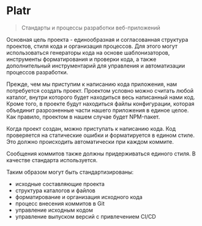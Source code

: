 # Platr

> Стандарты и процессы разработки веб-приложений

Основная цель проекта - единообразная и согласованная структура проектов, стиля кода и организация процессов. Для этого
могут использоваться генераторы кода на основе шаблонизаторов, инструменты форматирования и проверки кода, а также
дополнительный инструментарий для управления и автоматизации процессов разработки.

Прежде, чем мы приступим к написанию кода приложения, нам потребуется создать проект. Проектом условно можно считать
любой каталог, внутри которого будет находиться весь написанный нами код. Кроме того, в проекте будут находиться файлы
конфигурации, которая объединит разрозненные части нашего приложения в единое целое. Как правило, проектом в нашем
случае будет NPM-пакет.

Когда проект создан, можно приступать к написанию кода. Код проверяется на статические ошибки и форматируется в едином
стиле. Это должно происходить автоматически при каждом коммите.

Сообщения коммитов также должны придерживаться единого стиля. В качестве стандарта используется.

Таким образом могут быть стандартизированы:

- исходные составляющие проекта
- структура каталогов и файлов
- форматирование и организация исходного кода
- процесс внесения коммитов в Git
- управление исходным кодом
- управление выпуском версий с привлечением CI/CD
